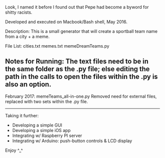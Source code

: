 Look, I named it before I found out that Pepe had become a byword for shitty racists. 

Developed and executed on Macbook/Bash shell, May 2016. 

Description: 
  This is a small generator that will create a sportball team name from a city + a meme.

File List:
  cities.txt
  memes.txt
  memeDreamTeams.py

Notes for Running:
  The text files need to be in the same folder as the .py file; 
  else editing the path in the calls to open the files within the .py is also an option.
----------------------------------------------------------------------
February 2017: 
  memeTeams_all-in-one.py
  Removed need for external files, replaced with two sets within the .py file. 

----------------------------------------------------------------------
Taking it further: 
- Developing a simple GUI
- Developing a simple iOS app
- Integrating w/ Raspberry PI server
- Integrating w/ Arduino: push-button controls & LCD display

Enjoy ^_^
